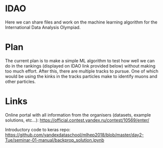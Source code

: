 # IDAO
Here we can share files and work on the machine learning algorithm for the International Data Analysis Olympiad.


# Plan

The current plan is to make a simple ML algorithm to test how well we can do in the rankings (displayed on IDAO link provided below) without making too much effort. After this, there are multiple tracks to pursue. One of which would be using the kinks in the tracks particles make to identify muons and other particles.

# Links

Online portal with all information from the organisers (datasets, example solutions, etc...): https://official.contest.yandex.ru/contest/10569/enter/

Introductory code to keras repo: https://github.com/yandexdataschool/mlhep2018/blob/master/day2-Tue/seminar-01-manual/backprop_solution.ipynb
